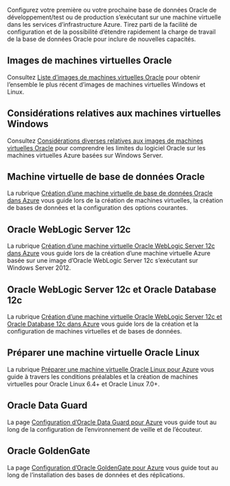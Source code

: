 
 

Configurez votre première ou votre prochaine base de données Oracle de développement/test ou de production s’exécutant sur une machine virtuelle dans les services d’infrastructure Azure. Tirez parti de la facilité de configuration et de la possibilité d’étendre rapidement la charge de travail de la base de données Oracle pour inclure de nouvelles capacités.

## Images de machines virtuelles Oracle

Consultez [Liste d’images de machines virtuelles Oracle](../articles/virtual-machines/virtual-machines-linux-classic-oracle-images.md) pour obtenir l’ensemble le plus récent d’images de machines virtuelles Windows et Linux.

## Considérations relatives aux machines virtuelles Windows

Consultez [Considérations diverses relatives aux images de machines virtuelles Oracle](../articles/virtual-machines/virtual-machines-windows-classic-oracle-considerations.md) pour comprendre les limites du logiciel Oracle sur les machines virtuelles Azure basées sur Windows Server.

## Machine virtuelle de base de données Oracle

La rubrique [Création d’une machine virtuelle de base de données Oracle dans Azure](../articles/virtual-machines/virtual-machines-windows-classic-create-oracle-database.md) vous guide lors de la création de machines virtuelles, la création de bases de données et la configuration des options courantes.

## Oracle WebLogic Server 12c

La rubrique [Création d’une machine virtuelle Oracle WebLogic Server 12c dans Azure](../articles/virtual-machines/virtual-machines-windows-create-oracle-weblogic-server-12c.md) vous guide lors de la création d’une machine virtuelle Azure basée sur une image d’Oracle WebLogic Server 12c s’exécutant sur Windows Server 2012.

## Oracle WebLogic Server 12c et Oracle Database 12c

La rubrique [Création d’une machine virtuelle Oracle WebLogic Server 12c et Oracle Database 12c dans Azure](../articles/virtual-machines/virtual-machines-windows-create-oracle-weblogic-server-12c-database.md) vous guide lors de la création et la configuration de machines virtuelles et de bases de données.

## Préparer une machine virtuelle Oracle Linux

La rubrique [Préparer une machine virtuelle Oracle Linux pour Azure](../articles/virtual-machines/virtual-machines-linux-prepare-oracle.md) vous guide à travers les conditions préalables et la création de machines virtuelles pour Oracle Linux 6.4+ et Oracle Linux 7.0+.

## Oracle Data Guard

La page [Configuration d’Oracle Data Guard pour Azure](../articles/virtual-machines/virtual-machines-windows-classic-configure-oracle-data-guard.md) vous guide tout au long de la configuration de l’environnement de veille et de l’écouteur.

## Oracle GoldenGate

La page [Configuration d’Oracle GoldenGate pour Azure](../articles/virtual-machines/virtual-machines-windows-classic-configure-oracle-goldengate.md) vous guide tout au long de l’installation des bases de données et des réplications.

<!---HONumber=AcomDC_0323_2016-->